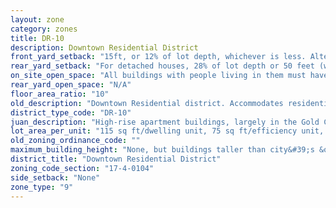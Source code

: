 ```yaml
---
layout: zone
category: zones
title: DR-10
description: Downtown Residential District
front_yard_setback: "15ft, or 12% of lot depth, whichever is less. Alternatively, setback can be the average front yard depth of nearest 2 lots."
rear_yard_setback: "For detached houses, 28% of lot depth or 50 feet (whichever is less.) For principal buildings, 30% of lot depth or 50 feet (whichever is less), but this only applies to parts of buildings 18 feet or more above grade."
on_site_open_space: "All buildings with people living in them must have at least 36 sq ft of on-site open space per dwelling unit. (See 17-4-0410-A)"
rear_yard_open_space: "N/A"
floor_area_ratio: "10"
old_description: "Downtown Residential district. Accommodates residential development and small-scale commercial uses on lower floors, with residential units above."
district_type_code: "DR-10"
juan_description: "High-rise apartment buildings, largely in the Gold Coast. Ground-floor stores are okay, offices aren&#39;t."
lot_area_per_unit: "115 sq ft/dwelling unit, 75 sq ft/efficiency unit, 60 sq ft/SRO unit"
old_zoning_ordinance_code: ""
maximum_building_height: "None, but buildings taller than city&#39;s &quot;building height thresholds&quot; require Planned Development review."
district_title: "Downtown Residential District"
zoning_code_section: "17-4-0104"
side_setback: "None"
zone_type: "9"
---
```

